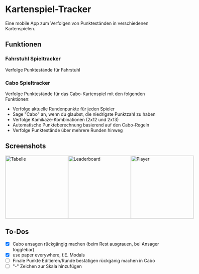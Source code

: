 # Kartenspiel-Tracker
Eine mobile App zum Verfolgen von Punkteständen in verschiedenen Kartenspielen.

## Funktionen

### Fahrstuhl Spieltracker
Verfolge Punktestände für Fahrstuhl

### Cabo Spieltracker
Verfolge Punktestände für das Cabo-Kartenspiel mit den folgenden Funktionen:
- Verfolge aktuelle Rundenpunkte für jeden Spieler
- Sage "Cabo" an, wenn du glaubst, die niedrigste Punktzahl zu haben
- Verfolge Kamikaze-Kombinationen (2x12 und 2x13)
- Automatische Punkteberechnung basierend auf den Cabo-Regeln
- Verfolge Punktestände über mehrere Runden hinweg

## Screenshots

<div style="display: flex; flex-direction: row; justify-content: space-around;">
    <img src="https://i.imgur.com/XjK7v52.png" alt="Tabelle" width="200">
    <img src="https://i.imgur.com/Bwb5a4P.png" alt="Leaderboard" width="200">
    <img src="https://i.imgur.com/aY8oh7X.png" alt="Player" width="200">
</div>

## To-Dos
- [x] Cabo ansagen rückgängig machen (beim Rest ausgrauen, bei Ansager togglebar)
- [x] use paper everywhere, f.E. Modals
- [ ] Finale Punkte Editieren/Runde bestätigen rückgänig machen in Cabo
- [ ] "-" Zeichen zur Skala hinzufügen